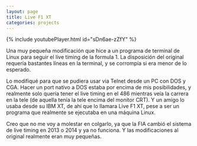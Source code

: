 ```yaml
---
layout: page
title: Live F1 XT
categories: projects
---
```

{% include youtubePlayer.html id="sDn6ae-zZfY" %}

Una muy pequeña modificación que hice a un programa de terminal de Linux para seguir el live timing de la formula 1. La disposición del original requería bastantes líneas en la terminal, y se corrompía si era menor de lo esperado. 

Lo modifiqué para que se pudiera usar via Telnet desde un PC con DOS y CGA. Hacer un port nativo a DOS estaba por encima de mis posibilidades, y realmente solo quería tener el live timing en el 486 mientras veía la carrera en la tele (de aquella tenía la tele encima del monitor CRT). Y un amigo lo usaba desde su IBM XT, de ahí que lo llamara Live F1 XT, pese a ser un programa que realmente se ejecutaba en una máquina Linux.

Creo que no me voy a molestar en colgarlo, ya que la FIA cambió el sistema de live timing en 2013 o 2014 y ya no funciona. Y las modificaciones al original realmente eran muy pequeñas.